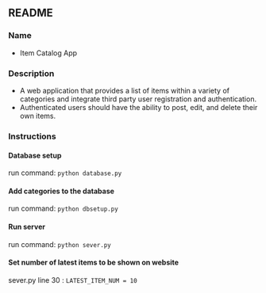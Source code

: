 README
----------------------

### Name
- Item Catalog App

### Description
- A web application that provides a list of items within a variety of categories and integrate third party user registration and authentication. 
- Authenticated users should have the ability to post, edit, and delete their own items.

### Instructions
#### Database setup
run command: ```python database.py```
#### Add categories to the database
run command: ```python dbsetup.py```
#### Run server
run command: ```python sever.py```
#### Set number of latest items to be shown on website
sever.py line 30 : ```LATEST_ITEM_NUM = 10``` 
